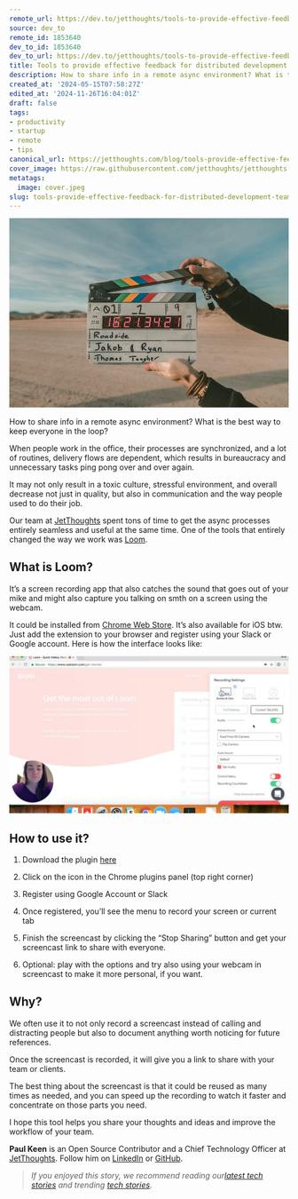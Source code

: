 ```yaml
---
remote_url: https://dev.to/jetthoughts/tools-to-provide-effective-feedback-for-distributed-development-teams-55gm
source: dev_to
remote_id: 1853640
dev_to_id: 1853640
dev_to_url: https://dev.to/jetthoughts/tools-to-provide-effective-feedback-for-distributed-development-teams-55gm
title: Tools to provide effective feedback for distributed development teams
description: How to share info in a remote async environment? What is the best way to keep everyone in the...
created_at: '2024-05-15T07:58:27Z'
edited_at: '2024-11-26T16:04:01Z'
draft: false
tags:
- productivity
- startup
- remote
- tips
canonical_url: https://jetthoughts.com/blog/tools-provide-effective-feedback-for-distributed-development-teams-productivity-startup/
cover_image: https://raw.githubusercontent.com/jetthoughts/jetthoughts.github.io/master/content/blog/tools-provide-effective-feedback-for-distributed-development-teams-productivity-startup/cover.jpeg
metatags:
  image: cover.jpeg
slug: tools-provide-effective-feedback-for-distributed-development-teams-productivity-startup
---
```

![Photo by [Jakob Owens](https://unsplash.com/@jakobowens1?utm_source=unsplash&utm_medium=referral&utm_content=creditCopyText) on [Unsplash](https://unsplash.com/s/photos/video?utm_source=unsplash&utm_medium=referral&utm_content=creditCopyText)](file_0.jpeg)

How to share info in a remote async environment? What is the best way to keep everyone in the loop?

When people work in the office, their processes are synchronized, and a lot of routines, delivery flows are dependent, which results in bureaucracy and unnecessary tasks ping pong over and over again.

It may not only result in a toxic culture, stressful environment, and overall decrease not just in quality, but also in communication and the way people used to do their job.

Our team at [JetThoughts](https://medium.com/u/c55e7783810f?source=post_page-----7bfcbbffe051----------------------) spent tons of time to get the async processes entirely seamless and useful at the same time. One of the tools that entirely changed the way we work was [Loom](https://www.loom.com/).

## What is Loom?

It’s a screen recording app that also catches the sound that goes out of your mike and might also capture you talking on smth on a screen using the webcam.

It could be installed from [Chrome Web Store](https://chrome.google.com/webstore/detail/loom-video-recorder-scree/liecbddmkiiihnedobmlmillhodjkdmb?hl=en-US). It’s also available for iOS btw. Just add the extension to your browser and register using your Slack or Google account. Here is how the interface looks like:

![Useloom Interface](file_1.jpeg)

## How to use it?

 1. Download the plugin [here](https://chrome.google.com/webstore/detail/loom-video-recorder-scree/liecbddmkiiihnedobmlmillhodjkdmb?hl=en-US)

 2. Click on the icon in the Chrome plugins panel (top right corner)

 3. Register using Google Account or Slack

 4. Once registered, you’ll see the menu to record your screen or current tab

 5. Finish the screencast by clicking the “Stop Sharing” button and get your screencast link to share with everyone.

 6. Optional: play with the options and try also using your webcam in screencast to make it more personal, if you want.

## Why?

We often use it to not only record a screencast instead of calling and distracting people but also to document anything worth noticing for future references.

Once the screencast is recorded, it will give you a link to share with your team or clients.

The best thing about the screencast is that it could be reused as many times as needed, and you can speed up the recording to watch it faster and concentrate on those parts you need.

I hope this tool helps you share your thoughts and ideas and improve the workflow of your team.

**Paul Keen** is an Open Source Contributor and a Chief Technology Officer at [JetThoughts](https://www.jetthoughts.com). Follow him on [LinkedIn](https://www.linkedin.com/in/paul-keen/) or [GitHub](https://github.com/pftg).
> *If you enjoyed this story, we recommend reading our[latest tech stories](https://jtway.co/latest) and trending [tech stories](https://jtway.co/trending).*
